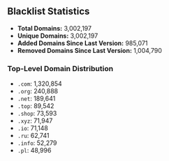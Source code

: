 ## Blacklist Statistics

- **Total Domains:** 3,002,197
- **Unique Domains:** 3,002,197
- **Added Domains Since Last Version:** 985,071
- **Removed Domains Since Last Version:** 1,004,790

### Top-Level Domain Distribution

-  `.com`: 1,320,854
-  `.org`: 240,888
-  `.net`: 189,641
-  `.top`: 89,542
-  `.shop`: 73,593
-  `.xyz`: 71,947
-  `.io`: 71,148
-  `.ru`: 62,741
-  `.info`: 52,279
-  `.pl`: 48,996
